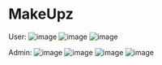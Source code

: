 # MakeUpz

User:
![image](https://github.com/user-attachments/assets/c3ecd94c-576d-40fe-ba8d-d2d1b1d24cec)
![image](https://github.com/user-attachments/assets/c82aa2ca-e606-46ae-a0f1-1c663bc8229f)
![image](https://github.com/user-attachments/assets/24f4942c-254d-482c-934c-fd99a2ba2c52)

Admin:
![image](https://github.com/user-attachments/assets/4d631f11-ddad-4cbf-bfed-ba4ce178f111)
![image](https://github.com/user-attachments/assets/ccf899bf-a1c4-46b1-97e0-0d94dffcaedf)
![image](https://github.com/user-attachments/assets/b56b03c9-499e-4ad5-a40b-91215bf64244)
![image](https://github.com/user-attachments/assets/e76c0f6d-12b6-45af-bba4-b773aeb8a086)

